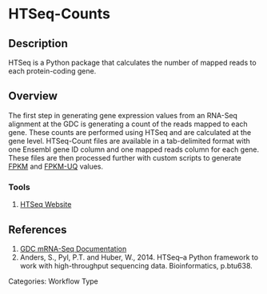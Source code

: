 # HTSeq-Counts #
## Description ##

HTSeq is a Python package that calculates the number of mapped reads to each protein-coding gene.

## Overview ##

The first step in generating gene expression values from an RNA-Seq alignment at the GDC is generating a count of the reads mapped to each gene. These counts are performed using HTSeq and are calculated at the gene level. HTSeq-Count files are available in a tab-delimited format with one Ensembl gene ID column and one mapped reads column for each gene. These files are then processed further with custom scripts to generate [FPKM](HTSeq-FPKM.md) and [FPKM-UQ](HTSeq-FPKM-UQ.md) values.

### Tools ###
1. [HTSeq Website](http://www-huber.embl.de/users/anders/HTSeq/doc/overview.html)

## References ##
1. [GDC mRNA-Seq Documentation](https://docs.gdc.cancer.gov/Data/Bioinformatics_Pipelines/Expression_mRNA_Pipeline/)
2. Anders, S., Pyl, P.T. and Huber, W., 2014. HTSeq–a Python framework to work with high-throughput sequencing data. Bioinformatics, p.btu638.

Categories: Workflow Type
